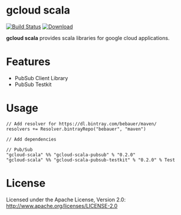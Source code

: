 gcloud scala
============

[![Build Status](https://travis-ci.org/bebauer/gcloud-scala.svg?branch=master)](https://travis-ci.org/bebauer/gcloud-scala) [ ![Download](https://api.bintray.com/packages/bebauer/maven/gcloud-scala-pubsub/images/download.svg) ](https://bintray.com/bebauer/maven/gcloud-scala-pubsub/_latestVersion)

**gcloud scala** provides scala libraries for google cloud applications.

# Features

- PubSub Client Library
- PubSub Testkit

# Usage

```
// Add resolver for https://dl.bintray.com/bebauer/maven/
resolvers += Resolver.bintrayRepo("bebauer", "maven")

// Add dependencies

// Pub/Sub
"gcloud-scala" %% "gcloud-scala-pubsub" % "0.2.0"
"gcloud-scala" %% "gcloud-scala-pubsub-testkit" % "0.2.0" % Test
```

# License

Licensed under the Apache License, Version 2.0: http://www.apache.org/licenses/LICENSE-2.0